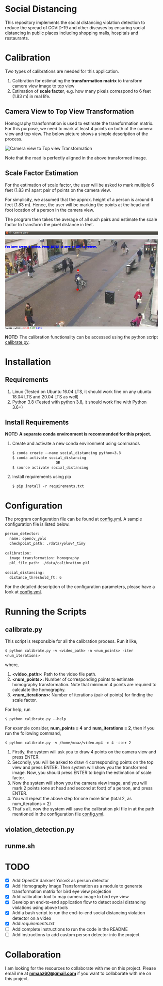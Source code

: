 # Social Distancing
This repository implements the social distancing violation detection to reduce the spread of COVID-19 and other diseases by ensuring social distancing in public places including shopping malls, hospitals and restaurants.

# Calibration
Two types of calibrations are needed for this application.
1. Calibration for estimating the **transformation matrix** to transform camera view image to top view
1. Estimation of **scale factor**, e.g. how many pixels correspond to 6 feet (1.83 m) in real life.

## Camera View to Top View Transformation
Homography transformation is used to estimate the transformation matrix.
For this purpose, we need to mark at least 4 points on both of the camera view and top view.
The below picture shows a simple description of the process.

![Camera view to Top view Transformation](media/image_transformation.png)

Note that the road is perfectly aligned in the above transformed image.

## Scale Factor Estimation
For the estimation of scale factor, the user will be asked to mark multiple 6 feet (1.83 m) apart pair of points on the camera view.

For simplicity, we assumed that the approx. height of a person is around 6 feet (1.83 m). 
Hence, the user will be marking the points at the head and foot location of a person in the camera view. 

The program then takes the average of all such pairs and estimate the scale factor to transform the pixel distance in feet.

![Points Marking for Scale Factor Estimation](media/scale_factor.png)

**NOTE:** The calibration functionality can be accessed using the python script [calibrate.py](calibrate.py).

# Installation

## Requirements
1. Linux (Tested on Ubuntu 16.04 LTS, it should work fine on any ubuntu 18.04 LTS and 20.04 LTS as well)
1. Python 3.8 (Tested with python 3.8, it should work fine with Python 3.6+)

## Install Requirements
**NOTE: A separate conda environment is recommended for this project.**
1. Create and activate a new conda environment using commands 
    ```
    $ conda create --name social_distancing python=3.8
    $ conda activate social_distancing 
                        OR 
    $ source activate social_distancing
    ``` 
1. Install requirements using pip
    ```
    $ pip install -r requirements.txt
    ```

# Configuration
The program configuration file can be found at [config.yml](config.yml). A sample configuration file is listed below.
```
person_detector:
  name: opencv_yolo
  checkpoint_path: ./data/yolov4_tiny

calibration:
  image_transformation: homography
  pkl_file_path: ./data/calibration.pkl

social_distancing:
  distance_threshold_ft: 6
```
For the detailed description of the configuration parameters, please have a look at [config.yml](config.yml).

# Running the Scripts

## calibrate.py
This script is responsible for all the calibration process. Run it like,
```
$ python calibrate.py -v <video_path> -n <num_points> -iter <num_iterations>
```
where,
1. **<video_path>:** Path to the video file path.
1. **<num_points>:** Number of corresponding points to estimate homography transformation. 
Note that minimum 4 points are required to calculate the homography.
1. **<num_iterations>:** Number of iterations (pair of points) for finding the scale factor.

For help, run
```
$ python calibrate.py --help
```
For example consider,
**num_points = 4** and **num_iterations = 2**, then if you run the following command,
```
$ python calibrate.py -v /home/maaz/video.mp4 -n 4 -iter 2
```
1. Firstly, the system will ask you to draw 4 points on the camera view and press ENTER. 
1. Secondly, you will be asked to draw 4 corresponding points on the top view and press ENTER. 
Then system will show you the transformed image. Now, you should press ENTER to begin the estimation of scale factor.
1. Now the system will show you the camera view image, and you will mark 2 points (one at head and second at foot) of a person, and press ENTER.
1. You will repeat the above step for one more time (total 2, as num_iterations = 2)
1. That's all, now the system will save the calibration pkl file in at the path mentioned in the configuration file [config.yml](config.yml).

## violation_detection.py

## runme.sh


# TODO
- [x] Add OpenCV darknet Yolov3 as person detector
- [x] Add Homography Image Transformation as a module to generate transformation matrix for bird eye view projection
- [x] Add calibration tool to map camera image to bird eye view
- [x] Develop an end-to-end application flow to detect social distancing violations using above tools
- [x] Add a bash script to run the end-to-end social distancing violation detector on a video
- [x] Add *requirements.txt*
- [ ] Add complete instructions to run the code in the README  
- [ ] Add instructions to add custom person detector into the project

# Collaboration
I am looking for the resources to collaborate with me on this project. Please email me at **mmaaz60@gmail.com** if you want to collaborate with me on this project.
